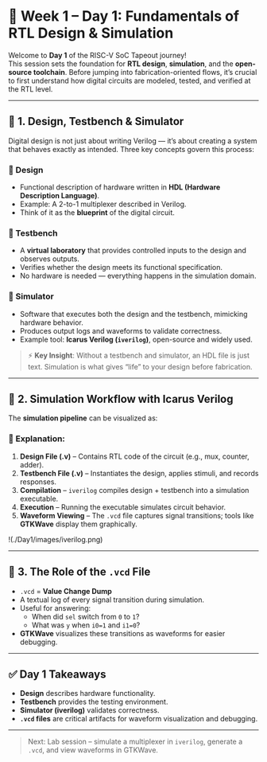 # 📘 Week 1 – Day 1: Fundamentals of RTL Design & Simulation

Welcome to **Day 1** of the RISC-V SoC Tapeout journey!  
This session sets the foundation for **RTL design**, **simulation**, and the **open-source toolchain**. Before jumping into fabrication-oriented flows, it’s crucial to first understand how digital circuits are modeled, tested, and verified at the RTL level.

---

## 🧩 1. Design, Testbench & Simulator

Digital design is not just about writing Verilog — it’s about creating a system that behaves exactly as intended. Three key concepts govern this process:

### 🔹 Design
- Functional description of hardware written in **HDL (Hardware Description Language)**.
- Example: A 2-to-1 multiplexer described in Verilog.
- Think of it as the **blueprint** of the digital circuit.

### 🔹 Testbench
- A **virtual laboratory** that provides controlled inputs to the design and observes outputs.
- Verifies whether the design meets its functional specification.
- No hardware is needed — everything happens in the simulation domain.

### 🔹 Simulator
- Software that executes both the design and the testbench, mimicking hardware behavior.
- Produces output logs and waveforms to validate correctness.
- Example tool: **Icarus Verilog (`iverilog`)**, open-source and widely used.

> ⚡ **Key Insight**: Without a testbench and simulator, an HDL file is just text. Simulation is what gives “life” to your design before fabrication.

---

## 🔄 2. Simulation Workflow with Icarus Verilog

The **simulation pipeline** can be visualized as:








### 📝 Explanation:
1. **Design File (.v)** – Contains RTL code of the circuit (e.g., mux, counter, adder).
2. **Testbench File (.v)** – Instantiates the design, applies stimuli, and records responses.
3. **Compilation** – `iverilog` compiles design + testbench into a simulation executable.
4. **Execution** – Running the executable simulates circuit behavior.
5. **Waveform Viewing** – The `.vcd` file captures signal transitions; tools like **GTKWave** display them graphically.

!(./Day1/images/iverilog.png)

---

## 📂 3. The Role of the `.vcd` File

- `.vcd` = **Value Change Dump**
- A textual log of every signal transition during simulation.
- Useful for answering:
  - When did `sel` switch from `0` to `1`?
  - What was `y` when `i0=1` and `i1=0`?
- **GTKWave** visualizes these transitions as waveforms for easier debugging.

---

## ✅ Day 1 Takeaways

- **Design** describes hardware functionality.
- **Testbench** provides the testing environment.
- **Simulator (iverilog)** validates correctness.
- **`.vcd` files** are critical artifacts for waveform visualization and debugging.

---

> Next: Lab session – simulate a multiplexer in `iverilog`, generate a `.vcd`, and view waveforms in GTKWave.

